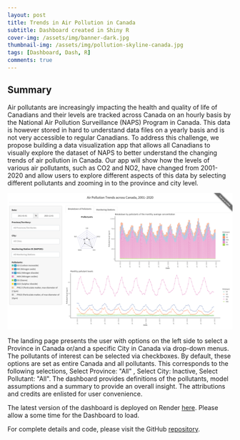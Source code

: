 ```yaml
---
layout: post
title: Trends in Air Pollution in Canada
subtitle: Dashboard created in Shiny R
cover-img: /assets/img/banner-dark.jpg
thumbnail-img: /assets/img/pollution-skyline-canada.jpg
tags: [Dashboard, Dash, R]
comments: true
---
```


## Summary

Air pollutants are increasingly impacting the health and quality of life of Canadians and their levels are tracked across Canada on an hourly basis by the National Air Pollution Surveillance (NAPS) Program in Canada. This data is however stored in hard to understand data files on a yearly basis and is not very accessible to regular Canadians. To address this challenge, we propose building a data visualization app that allows all Canadians to visually explore the dataset of NAPS to better understand the changing trends of air pollution in Canada. Our app will show how the levels of various air pollutants, such as CO2 and NO2, have changed from 2001-2020 and allow users to explore different aspects of this data by selecting different pollutants and zooming in to the province and city level.

![dashboard-layout](../assets/img/dashboard-layout-air-pollution-canada.png)

The landing page presents the user with options on the left side to select a Province in Canada or/and a specific City in Canada via drop-down menus. The pollutants of interest can be selected via checkboxes. By default, these options are set as entire Canada and all pollutants. This corresponds to the following selections, Select Province: "All" , Select City: Inactive, Select Pollutant: "All". The dashboard provides definitions of the pollutants, model assumptions and a summary to provide an overall insight. The attributions and credits are enlisted for user convenience.

The latest version of the dashboard is deployed on Render [here](https://extra.shinyapps.io/air-pollution/). Please allow a some time for the Dashboard to load.

For complete details and code, please visit the GitHub [repository](https://github.com/ranjitprakash1986/Air_Pollution_Canada).
